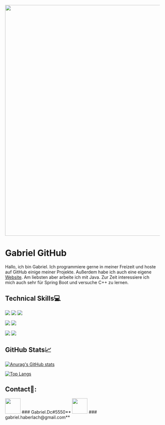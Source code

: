 <p align="center">
  <img src="https://github.com/gabriel-java-github/gabriel-java-github/blob/main/images/Gabriel-2.png" width="750px">
</p>

# Gabriel GitHub

Hallo, ich bin Gabriel. Ich programmiere gerne in meiner Freizeit und hoste auf GitHub einige meiner Projekte. Außerdem habe ich auch eine eigene [Website](gabriel-haberlach.me). Am liebsten aber arbeite ich mit Java. Zur Zeit interessiere ich mich auch sehr für Spring Boot und versuche C++ zu lernen.

## Technical Skills💻
![](https://img.shields.io/badge/Code-Java-informational?style=flat&logo=java&color=61DAFB)
![](https://img.shields.io/badge/Code-CSharp-informational?style=flat&logo=csharp&color=61DAFB)
![](https://img.shields.io/badge/Code-Python-informational?style=flat&logo=python&color=61DAFB)



![](https://img.shields.io/badge/Web-HTML-informational?style=flat&logo=html&color=03fc52)
![](https://img.shields.io/badge/Web-CSS-informational?style=flat&logo=css&color=03fc52)


![](https://img.shields.io/badge/Tools-GitHub-informational?style=flat&logo=github&color=fcdb03)
![](https://img.shields.io/badge/Tools-JetBrains-informational?style=flat&logo=jetbrains&color=fcdb03)

## GitHub Stats📈
[![Anurag's GitHub stats](https://github-readme-stats.vercel.app/api?username=gabriel-java-github&theme=ayu-mirage )](https://github.com/anuraghazra/github-readme-stats)

[![Top Langs](https://github-readme-stats.vercel.app/api/top-langs/?username=gabriel-java-github&hide=ShaderLab,HLSL&langs_count=10&theme=ayu-mirage )](https://github.com/anuraghazra/github-readme-stats)

## Contact📨:

<img src="https://github.com/gabriel-java-github/gabriel-java-github/blob/main/images/discord.png" width="50px"> 
### Gabriel.Dc#5550**
<img src="https://github.com/gabriel-java-github/gabriel-java-github/blob/main/images/gmail.png" width="50px"> 
### gabriel.haberlach@gmail.com**

